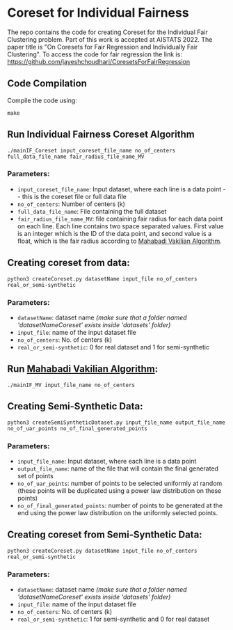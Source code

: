 # Coreset for Individual Fairness
The repo contains the code for creating Coreset for the Individual Fair Clustering problem. Part of this work is accepted at AISTATS 2022. The paper title is "On Coresets for Fair Regression and Individually Fair Clustering".  To access the code for fair regression the link is:  https://github.com/jayeshchoudhari/CoresetsForFairRegression

## Code Compilation
Compile the code using:
```
make
```

## Run Individual Fairness Coreset Algorithm
```
./mainIF_Coreset input_coreset_file_name no_of_centers full_data_file_name fair_radius_file_name_MV
```

### Parameters:
- `input_coreset_file_name`: Input dataset, where each line is a data point -- this is the coreset file or full data file
- `no_of_centers`: Number of centers (k)
- `full_data_file_name`: File containing the full dataset 
- `fair_radius_file_name_MV`: file containing fair radius for each data point on each line. Each line contains two space separated values. First value is an integer which is the ID of the data point, and second value is a float, which is the fair radius according to [Mahabadi Vakilian Algorithm](https://arxiv.org/pdf/2002.06742.pdf).


## Creating coreset from data:
```
python3 createCoreset.py datasetName input_file no_of_centers real_or_semi-synthetic
```
### Parameters:
- `datasetName`: dataset name *(make sure that a folder named 'datasetNameCoreset' exists inside 'datasets' folder)*
- `input_file`: name of the input dataset file
- `no_of_centers`: No. of centers (k)
- `real_or_semi-synthetic`: 0 for real dataset and 1 for semi-synthetic


## Run [Mahabadi Vakilian Algorithm](https://arxiv.org/pdf/2002.06742.pdf):

 ```
./mainIF_MV input_file_name no_of_centers
 ```

## Creating Semi-Synthetic Data:
```
python3 createSemiSyntheticDataset.py input_file_name output_file_name no_of_uar_points no_of_final_generated_points
```
### Parameters:
- `input_file_name`: Input dataset, where each line is a data point
- `output_file_name`: name of the file that will contain the final generated set of points
- `no_of_uar_points`: number of points to be selected uniformly at random (these points will be duplicated using a power law distribution on these points)
- `no_of_final_generated_points`: number of points to be generated at the end using the power law distribution on the uniformly selected points.   

## Creating coreset from Semi-Synthetic Data:
```
python3 createCoreset.py datasetName input_file no_of_centers real_or_semi-synthetic
```
### Parameters:
- `datasetName`: dataset name *(make sure that a folder named 'datasetNameCoreset' exists inside 'datasets' folder)*
- `input_file`: name of the input dataset file
- `no_of_centers`: No. of centers (k)
- `real_or_semi-synthetic`: 1 for semi-synthetic and 0 for real dataset
